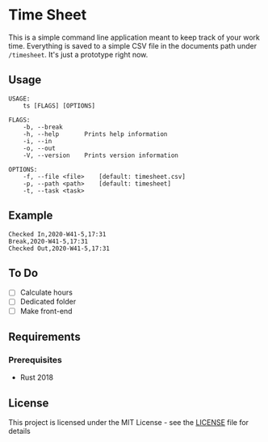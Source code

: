 # Time Sheet

This is a simple command line application meant to keep track of your work time. Everything is saved to a simple CSV file in the documents path under ``/timesheet``. It's just a prototype right now.

## Usage

```
USAGE:
    ts [FLAGS] [OPTIONS]

FLAGS:
    -b, --break      
    -h, --help       Prints help information
    -i, --in         
    -o, --out        
    -V, --version    Prints version information

OPTIONS:
    -f, --file <file>    [default: timesheet.csv]
    -p, --path <path>    [default: timesheet]
    -t, --task <task> 
```

## Example

```csv
Checked In,2020-W41-5,17:31
Break,2020-W41-5,17:31
Checked Out,2020-W41-5,17:31
```

## To Do

- [ ] Calculate hours
- [ ] Dedicated folder
- [ ] Make front-end

## Requirements

### Prerequisites

- Rust 2018

## License

This project is licensed under the MIT License - see the [LICENSE](LICENSE) file for details